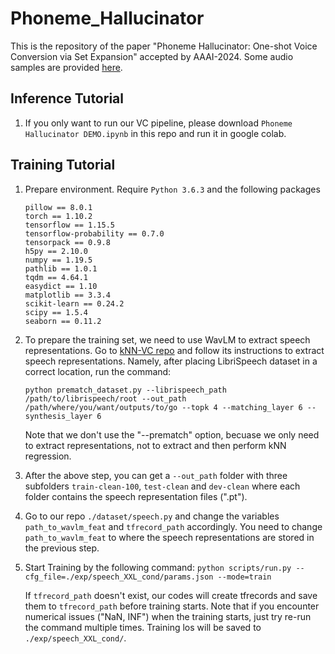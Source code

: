 # Phoneme_Hallucinator
This is the repository of the paper "Phoneme Hallucinator: One-shot Voice Conversion via Set Expansion" accepted by AAAI-2024. Some audio samples are provided [here](https://phonemehallucinator.github.io/).

## Inference Tutorial
1. If you only want to run our VC pipeline, please download `Phoneme Hallucinator DEMO.ipynb` in this repo and run it in google colab.
   
## Training Tutorial
1. Prepare environment. Require `Python 3.6.3` and the following packages
   ```
   pillow == 8.0.1
   torch == 1.10.2
   tensorflow == 1.15.5
   tensorflow-probability == 0.7.0
   tensorpack == 0.9.8
   h5py == 2.10.0
   numpy == 1.19.5
   pathlib == 1.0.1
   tqdm == 4.64.1
   easydict == 1.10
   matplotlib == 3.3.4
   scikit-learn == 0.24.2
   scipy == 1.5.4
   seaborn == 0.11.2
   ```
3. To prepare the training set, we need to use WavLM to extract speech representations. Go to [kNN-VC repo](https://github.com/bshall/knn-vc) and follow its instructions to extract speech representations. Namely, after placing LibriSpeech dataset in a correct location, run the command:

   `python prematch_dataset.py --librispeech_path /path/to/librispeech/root --out_path /path/where/you/want/outputs/to/go --topk 4 --matching_layer 6 --synthesis_layer 6`

   Note that we don't use the "--prematch" option, becuase we only need to extract representations, not to extract and then perform kNN regression.

4. After the above step, you can get a `--out_path` folder with three subfolders `train-clean-100`, `test-clean` and `dev-clean` where each folder contains the speech representation files (".pt").
5. Go to our repo `./dataset/speech.py` and change the variables `path_to_wavlm_feat` and `tfrecord_path` accordingly. You need to change `path_to_wavlm_feat` to where the speech representations are stored in the previous step.
6. Start Training by the following command: 
   `python scripts/run.py --cfg_file=./exp/speech_XXL_cond/params.json --mode=train`
   
   If `tfrecord_path` doesn't exist, our codes will create tfrecords and save them to `tfrecord_path` before training starts. Note that if you encounter numerical issues ("NaN, INF") when the training starts, just try re-run the command multiple times. Training los will be saved to `./exp/speech_XXL_cond/`.

